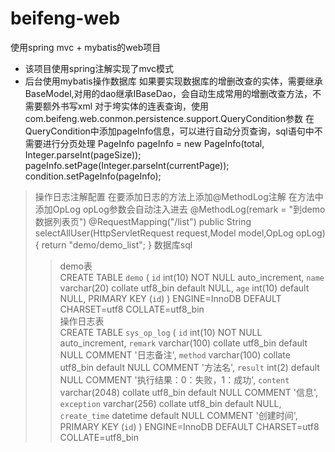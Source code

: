 # beifeng-web
使用spring mvc + mybatis的web项目

* 该项目使用spring注解实现了mvc模式
* 后台使用mybatis操作数据库
    如果要实现数据库的增删改查的实体，需要继承BaseModel,对用的dao继承IBaseDao，会自动生成常用的增删改查方法，不需要额外书写xml
    对于垮实体的连表查询，使用com.beifeng.web.conmon.persistence.support.QueryCondition参数
    在QueryCondition中添加pageInfo信息，可以进行自动分页查询，sql语句中不需要进行分页处理
    PageInfo pageInfo = new PageInfo(total, Integer.parseInt(pageSize));
    pageInfo.setPage(Integer.parseInt(currentPage));
    condition.setPageInfo(pageInfo);
>操作日志注解配置
    在要添加日志的方法上添加@MethodLog注解
    在方法中添加OpLog opLog参数会自动注入进去
    @MethodLog(remark = "到demo数据列表页")
    @RequestMapping("/list")
    public String selectAllUser(HttpServletRequest request,Model model,OpLog opLog) {
        return "demo/demo_list";
    }
>数据库sql
>>demo表<br>
      CREATE TABLE `demo` (
          `id` int(10) NOT NULL auto_increment,
          `name` varchar(20) collate utf8_bin default NULL,
          `age` int(10) default NULL,
          PRIMARY KEY  (`id`)
      ) ENGINE=InnoDB DEFAULT CHARSET=utf8 COLLATE=utf8_bin<br>
>>操作日志表<br>
      CREATE TABLE `sys_op_log` (
          `id` int(10) NOT NULL auto_increment,
          `remark` varchar(100) collate utf8_bin default NULL COMMENT '日志备注',
          `method` varchar(100) collate utf8_bin default NULL COMMENT '方法名',
          `result` int(2) default NULL COMMENT '执行结果：0：失败，1：成功',
          `content` varchar(2048) collate utf8_bin default NULL COMMENT '信息',
          `exception` varchar(256) collate utf8_bin default NULL,
          `create_time` datetime default NULL COMMENT '创建时间',
          PRIMARY KEY  (`id`)
      ) ENGINE=InnoDB DEFAULT CHARSET=utf8 COLLATE=utf8_bin<br>

